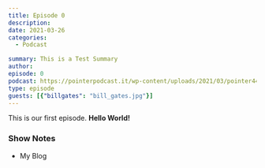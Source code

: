 ```yaml
---
title: Episode 0
description:
date: 2021-03-26
categories:
  - Podcast

summary: This is a Test Summary
author:
episode: 0
podcast: https://pointerpodcast.it/wp-content/uploads/2021/03/pointer44.mp3
type: episode
guests: [{"billgates": "bill_gates.jpg"}]
---
```


This is our first episode. **Hello World!**

### Show Notes

- My Blog
